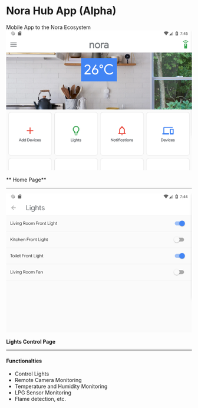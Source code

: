# Nora Hub App (Alpha)
Mobile App to the Nora Ecosystem
![](static/home.png) 

** Home Page**

***

![](static/lights.png)

**Lights Control Page**

***


#### Functionalties
- Control Lights
- Remote Camera Monitoring
- Temperature and Humidity Monitoring
- LPG Sensor Monitoring
- Flame detection, etc.
